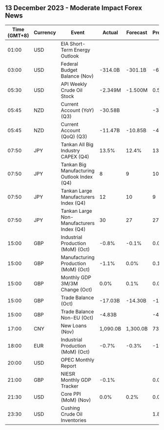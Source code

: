 ## 13 December 2023 - Moderate Impact Forex News

| Time (GMT+8) | Currency | Event | Actual | Forecast | Previous |
|------|----------|-------|--------|----------|----------|
| 01:00 | USD | EIA Short-Term Energy Outlook |  |  |  |
| 03:00 | USD | Federal Budget Balance (Nov) | -314.0B | -301.1B | -67.0B |
| 05:30 | USD | API Weekly Crude Oil Stock | -2.349M | -1.500M | 0.594M |
| 05:45 | NZD | Current Account (YoY) (Q3) | -30.58B |  | -30.20B |
| 05:45 | NZD | Current Account (QoQ) (Q3) | -11.47B | -10.85B | -4.65B |
| 07:50 | JPY | Tankan All Big Industry CAPEX (Q4) | 13.5% | 12.4% | 13.6% |
| 07:50 | JPY | Tankan Big Manufacturing Outlook Index (Q4) | 8 | 9 | 10 |
| 07:50 | JPY | Tankan Large Manufacturers Index (Q4) | 12 | 10 | 9 |
| 07:50 | JPY | Tankan Large Non-Manufacturers Index (Q4) | 30 | 27 | 27 |
| 15:00 | GBP | Industrial Production (MoM) (Oct) | -0.8% | -0.1% | 0.0% |
| 15:00 | GBP | Manufacturing Production (MoM) (Oct) | -1.1% | 0.0% | 0.1% |
| 15:00 | GBP | Monthly GDP 3M/3M Change (Oct) | 0.0% | 0.1% | 0.0% |
| 15:00 | GBP | Trade Balance (Oct) | -17.03B | -14.30B | -14.29B |
| 15:00 | GBP | Trade Balance Non-EU (Oct) | -4.83B |  | -4.45B |
| 17:00 | CNY | New Loans (Nov) | 1,090.0B | 1,300.0B | 738.4B |
| 18:00 | EUR | Industrial Production (MoM) (Oct) | -0.7% | -0.3% | -1.0% |
| 20:00 | USD | OPEC Monthly Report |  |  |  |
| 21:00 | GBP | NIESR Monthly GDP Tracker | -0.1% |  | 0.0% |
| 21:30 | USD | Core PPI (MoM) (Nov) | 0.0% | 0.2% | 0.0% |
| 23:30 | USD | Cushing Crude Oil Inventories |  |  | 1.829M |
